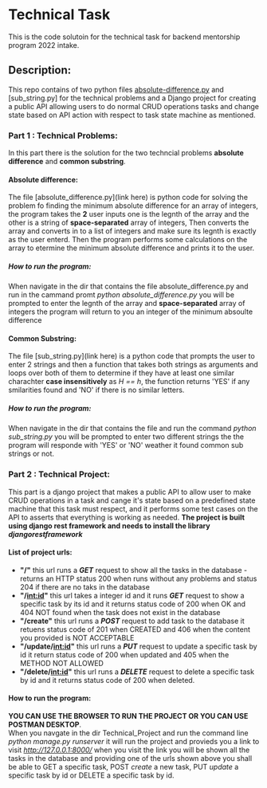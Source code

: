 # Technical Task

This is the code solutoin for the technical task for backend mentorship program 2022 intake.

## Description:

This repo contains of two python files [absolute-difference.py](https://github.com/MahmoudSaeed13/hello/blob/master/hello.html) and [sub_string.py] for the technical problems and a Django project for creating a public API allowing users to do normal CRUD operations tasks and change state based on API action with respect to task state machine as mentioned.

### Part 1 : Technical Problems:
In this part there is the solution for the two techncial problems **absolute difference** and **common substring**.

#### Absolute difference:
The file [absolute_difference.py](link here) is python code for solving the problem fo finding the minimum absolute difference for an array of integers, the program takes the **2** user inputs one is the legnth of the array and the other is a string of **space-separated** array of integers, Then converts the array and converts in to a list of integers and make sure its legnth is exactly as the user enterd. Then the program performs some calculations on the array to etermine the minimum absolute difference and prints it to the user.
##### How to run the program:
When navigate in the dir that contains the file absolute_difference.py and run in the cammand promt *python absolute_difference.py* you will be prompted to enter the legnth of the array and **space-separated** array of integers the program will return to you an integer of the minimum absoulte difference 

#### Common Substring:
The file [sub_string.py](link here) is a python code that prompts the user to enter 2 strings and then a function that takes both strings as arguments and loops over both of them to determine if they have at least one similar charachter **case insensitively** as *H == h*, the function returns 'YES' if any smilarities found and 'NO' if there is no similar letters.

##### How to run the program:
When navigate in the dir that contains the file and run the command *python sub_string.py* you will be prompted to enter two different strings the the program will responde with 'YES' or 'NO' weather it found common sub strings or not.

### Part 2 : Technical Project:

This part is a django project that makes a public API to allow user to make CRUD operations in a task and cange it's state based on a predefined state machine that this task
must respect, and it performs some test cases on the API to asserts that everything is working as needed.
**The project is built using django rest framework and needs to install the library *djangorestframework***
#### List of project urls:
- **"/"** this url runs a ***GET*** request to show all the tasks in the database - returns an HTTP status 200 when runs without any problems and status 204 if there are no taks in the database
- **"/<int:id>"** this url takes a integer id and it runs ***GET*** request to show a specific task by its id and it returns status code of 200 when OK and 404 NOT found when the task does not exist in the database
- **"/create"** this url runs a ***POST*** request to add task to the database it retuens status code of 201 when CREATED and 406 when the content you provided is NOT ACCEPTABLE
- **"/update/<int:id>"** this url runs a ***PUT*** request to update a specific task by id it return status code of 200 when updated and 405 when the METHOD NOT ALLOWED
- **"/delete/<int:id>"** this url runs a ***DELETE*** request to delete a specific task by id and it returns status code of 200 when deleted.
#### How to run the program:
**YOU CAN USE THE BROWSER TO RUN THE PROJECT OR YOU CAN USE POSTMAN DESKTOP**.  
When you navgate in the dir Technical_Project and run the command line *python manage.py runserver* it will run the project and provieds you a link to visit *http://127.0.0.1:8000/* when you visit the link you will be shown all the tasks in the database and providing one of the urls shown above you shall be able to GET a specific task, POST *create* a new task, PUT *update* a specific task by id or DELETE a specific task by id. 

